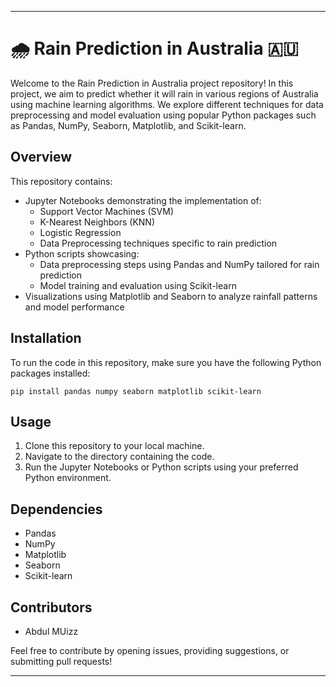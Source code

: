 

---

# 🌧️ Rain Prediction in Australia 🇦🇺

Welcome to the Rain Prediction in Australia project repository! In this project, we aim to predict whether it will rain in various regions of Australia using machine learning algorithms. We explore different techniques for data preprocessing and model evaluation using popular Python packages such as Pandas, NumPy, Seaborn, Matplotlib, and Scikit-learn.

## Overview

This repository contains:

- Jupyter Notebooks demonstrating the implementation of:
  - Support Vector Machines (SVM)
  - K-Nearest Neighbors (KNN)
  - Logistic Regression
  - Data Preprocessing techniques specific to rain prediction
- Python scripts showcasing:
  - Data preprocessing steps using Pandas and NumPy tailored for rain prediction
  - Model training and evaluation using Scikit-learn
- Visualizations using Matplotlib and Seaborn to analyze rainfall patterns and model performance

## Installation

To run the code in this repository, make sure you have the following Python packages installed:

```
pip install pandas numpy seaborn matplotlib scikit-learn
```

## Usage

1. Clone this repository to your local machine.
2. Navigate to the directory containing the code.
3. Run the Jupyter Notebooks or Python scripts using your preferred Python environment.

## Dependencies

- Pandas
- NumPy
- Matplotlib
- Seaborn
- Scikit-learn

## Contributors

- Abdul MUizz

Feel free to contribute by opening issues, providing suggestions, or submitting pull requests!

---

